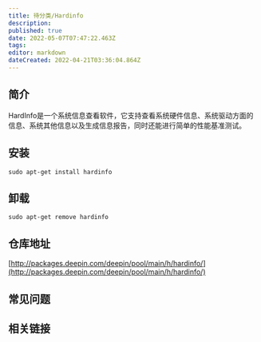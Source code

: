 ```yaml
---
title: 待分类/Hardinfo
description: 
published: true
date: 2022-05-07T07:47:22.463Z
tags: 
editor: markdown
dateCreated: 2022-04-21T03:36:04.864Z
---
```


## 简介

HardInfo是一个系统信息查看软件，它支持查看系统硬件信息、系统驱动方面的信息、系统其他信息以及生成信息报告，同时还能进行简单的性能基准测试。

## 安装

`sudo apt-get install hardinfo`

## 卸载

`sudo apt-get remove hardinfo`

## 仓库地址

[http://packages.deepin.com/deepin/pool/main/h/hardinfo/](http://packages.deepin.com/deepin/pool/main/h/hardinfo/)

## 常见问题

## 相关链接
